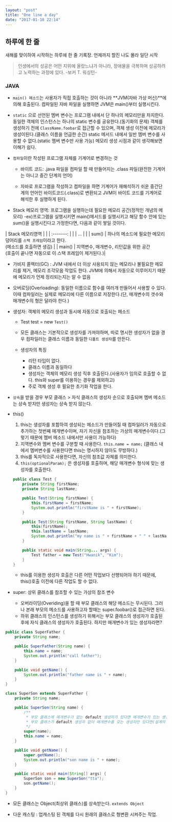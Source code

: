 ```yaml
---
layout: "post"
title: "One line a day"
date: "2017-01-10 22:14"
---
```


## 하루에 한 줄

새해를 맞이하여 시작하는 하루에 한 줄 기록장. 언제까지 할진 나도 몰라 일단 시작

> 인생에서의 성공은 어떤 지위에 올랐느냐가 아니라, 장애물을 극복하며 성공하려고 노력하는 과정에 있다. -보커 T. 워싱턴-

### JAVA
- `main() 메소드`는 사용자가 직접 호출하는 것이 아니라 **JVM(자바 가상 머신)**에 의해 호출된다. 컴파일된 자바 파일을 실행하면 JVM은 main()부터 실행시킨다.

- `static` 으로 선언된  멤버 변수는 프로그램 내에서 단 하나의 메모리만을 차지한다. 동일한 객체의 인스턴스는 하나의 static 변수를 공유한다.(동기화의 문제) 객체를 생성하기 전에 `ClassName.foobar`로 접근할 수 있으며, 객체 생성 이전에 메모리가 생성이된다.(클래스 이름을 언급한 순간) static 메서드 내에서 일반 멤버 변수를 사용할 수 없다.(static 멤버 변수만 사용 가능) 메모리 생성 시점과 같이 생각해보면 이해가 쉽다.

- `컴파일`이란 작성된 프로그램 자체를 기계어로 변경하는 것
  - 바이트 코드: .java 파일을 컴파일 할 때 만들어지는 .class 파일(완전한 기계어는 아니고 중간 단계의 언어)

  - 자바로 프로그램을 작성하고 컴파일을 하면 기계어가 재해석하기 쉬운 중간단계의 언어인 바이트코드(.class)로 변환되고 JVM이 바이트 코드를 기계어로 해석한 후 실행하게 된다.


- Stack 메모리 영역: 프로그램을 실행하는데 필요한 메모리 공간(정적인 개념의 메모리)
  -ex)프로그램을 실행시키면 main()메서드를 실행시키고 해당 함수 안에 있는 sum()을 실행시킨다고 가정한다면, 다음과 같이 쌓일 것이다.

| Stack 메모리영역   | |
| :-------:        | |
|  ...             | |
| sum()            | 하나의 메소드에 필요한 메모리 덩어리를 `스택 프레임`이라고 한다.<br />(메소드를 호출하면 생김) |
| main()           | 지역변수, 매개변수, 리턴값을 위한 공간 <br />(호출이 끝나면 자동으로 이 스택 프레임이 제거된다.)|

- 가비지 콜렉터(GC) : JVM 내에서 더 이상 사용되지 않는 메모리나 불필요한 메모리를 제거, 메모리 조각모음 작업도 한다. JVM에 의해서 자동으로 이루어지기 때문에 메모리가 언제 정리되는지는 알 수 없음

- 오버로딩(Overloading): 동일한 이름으로 함수를 여러개 만들어서 사용할 수 있다. 이때 컴파일러는 실제로 메모리에 다른 이름으로 저장한다.(단, 매개변수의 갯수와 매개변수의 형은 달라야 한다.)

- 생성자: 객체의 메모리 생성과 동시에 자동으로 호출되는 메소드
  - Test test = new `Test()`

  - 모든 클래스는 기본적으로 생성자를 가져야하며, 따로 명시한 생성자가 없을 경우 컴파일러는 클래스 이름과 동일한 `디폴트 생성자`를 만든다.

  - 생성자의 특징
    - 리턴 타입이 없다.
    - 클래스 이름과 동일하다
    - 생성자는 객체의 메모리 생성 직후 호출된다.(사용자가 임의로 호출할 수 없다. this와 super를 이용하는 경우를 제외하고)
    - 주로 객체 생성 후 필요한 초기화 작업을 한다.


- `상속`을 받을 경우 부모 클래스 > 자식 클래스의 생성자 순으로 호출되며 멤버 메소드는 상속 받지만 생성자는 상속 받지 않는다.

- this()
  1. this는 생성자를 포함하여 생성되는 메소드가 만들어질 때 컴파일러가 자동으로 추가하는 첫번째 매개변수이며, 자기 자신을 참조하는 가상의 매개변수이다.(그렇기 때문에 멤버 메소드 내에서만 사용이 가능하다)
  2. 지역변수와 멤버 변수를 구분할 때 사용한다. `this.name = name;` (클래스 내에서 멤버변수를 사용한다면 this는 명시하지 않아도 무방하다.)
  3. this를 독자적으로 사용한다면, 자신의 참조값 자체를 의미한다.
  4. `this(optionalParam);` 은 생성자를 호출하며, 해당 매개변수 형식에 맞는 생성자를 호출한다.

  ```java
  public class Test {
      private String firstName;
      private String lastName;

      public Test(String firstName) {
          this.firstName = firstName;
          System.out.println("firstName is " + firstName);
      }

      public Test(String firstName, String lastName) {
          this(firstName);
          this.lastName = lastName;
          System.out.println("my name is " + firstName + " " + lastName);
      }

      public static void main(String... args) {
          Test father = new Test("Hwanik", "Kim");
      }
  }
  ```

    - this를 이용한 생성자 호출은 다른 어떤 작업보다 선행되어야 하기 때문에, this()호출 이전에 다른 작업도 할 수 없다.

- super: 상위 클래스를 참조할 수 있는 가상의 참조 변수
  - 오버라이딩(Overiding)을 할 때 부모 클래스의 해당 메소드는 무시된다. 그러나 본래 부모의 메소드를 사용하고자 할때는 super.foobar()로 접근하면 된다.
  - 하위 클래스의 인스턴스를 생성하기 위해서는 부모 클래스의 생성자가 호출된 후에 자식 클래스의 생성자가 호출된다. 하지만 매개변수가 있는 생성자라면?

```java
public class SuperFather {
    private String name;

    public SuperFather(String name) {
        this.name = name;
        System.out.println("call father");
    }

    public void getName() {
        System.out.println("father name is " + name);
    }
}

class SuperSon extends SuperFather {
    private String name;

    public SuperSon(String name) {
        /**
         * 부모 클래스에 매개변수가 없는 default 생성자가 있다면 매개변수가 있는 생성자는 선택적으로 호출하면 된다.
         * 부모 클래스가 default 생성자 없이 매개변수를 갖는 생성자만 있다면(설계의 문제이거나) 기능적으로 부모 클래스의 생성자가 올바르게 호출되는지 확인할 필요가 있다.
         */
        super(name);
        this.name = name;
    }

    public void getName() {
        super.getName();
        System.out.println("son name is " + name);
    }

    public static void main(String[] args) {
        SuperSon son = new SuperSon("tta");
        son.getName();
    }
}
```

- 모든 클래스는 Object(최상위 클래스)를 상속받는다. `extends Object`

- 다운 캐스팅 : 업캐스팅 된 객체를 다시 원래의 클래스로 형변환 시켜주는 작업.
